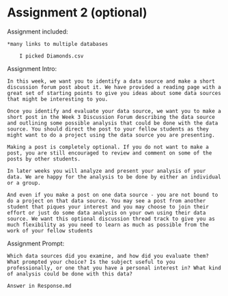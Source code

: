 # Assignment 2 (optional)


Assignment included:
	
	*many links to multiple databases

		I picked Diamonds.csv

Assignment Intro:

	In this week, we want you to identify a data source and make a short discussion forum post about it. We have provided a reading page with a great set of starting points to give you ideas about some data sources that might be interesting to you.

	Once you identify and evaluate your data source, we want you to make a short post in the Week 3 Discussion Forum describing the data source and outlining some possible analysis that could be done with the data source. You should direct the post to your fellow students as they might want to do a project using the data source you are presenting.

	Making a post is completely optional. If you do not want to make a post, you are still encouraged to review and comment on some of the posts by other students.

	In later weeks you will analyze and present your analysis of your data. We are happy for the analysis to be done by either an individual or a group.

	And even if you make a post on one data source - you are not bound to do a project on that data source. You may see a post from another student that piques your interest and you may choose to join their effort or just do some data analysis on your own using their data source. We want this optional discussion thread track to give you as much flexibility as you need to learn as much as possible from the work of your fellow students

Assignment Prompt:
	
	Which data sources did you examine, and how did you evaluate them? What prompted your choice? Is the subject useful to you professionally, or one that you have a personal interest in? What kind of analysis could be done with this data?

	Answer in Response.md

	
	 

